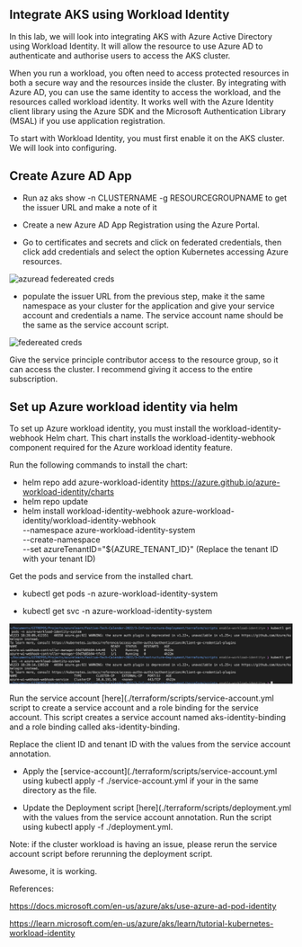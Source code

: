 ## Integrate AKS using Workload Identity ##

In this lab, we will look into integrating AKS with Azure Active Directory using Workload Identity. It will allow the resource to use Azure AD to authenticate and authorise users to access the AKS cluster.

When you run a workload, you often need to access protected resources in both a secure way and the resources inside the cluster. By integrating with Azure AD, you can use the same identity to access the workload, and the resources called workload identity. It works well with the Azure Identity client library using the Azure SDK and the Microsoft Authentication Library (MSAL) if you use application registration.

To start with Workload Identity, you must first enable it on the AKS cluster. We will look into configuring. 

## Create Azure AD App ##

- Run az aks show -n CLUSTERNAME -g RESOURCEGROUPNAME to get the issuer URL and make a note of it

- Create a new Azure AD App Registration using the Azure Portal.

- Go to certificates and secrets and click on federated credentials, then click add credentials and select the option Kubernetes accessing Azure resources.

![azuread federeated creds](/3-Infrastructure-Deployment/images/azuread-federeated-creds.png)

- populate the issuer URL from the previous step, make it the same namespace as your cluster for the application and give your service account and credentials a name. The service account name should be the same as the service account script. 

![federeated creds](/3-Infrastructure-Deployment/images/federeated-creds.png)

Give the service principle contributor access to the resource group, so it can access the cluster. I recommend giving it access to the entire subscription.

## Set up Azure workload identity via helm ##

To set up Azure workload identity, you must install the workload-identity-webhook Helm chart. This chart installs the workload-identity-webhook component required for the Azure workload identity feature. 

Run the following commands to install the chart:

- helm repo add azure-workload-identity https://azure.github.io/azure-workload-identity/charts
- helm repo update
- helm install workload-identity-webhook azure-workload-identity/workload-identity-webhook \
 --namespace azure-workload-identity-system \
 --create-namespace \
 --set azureTenantID="${AZURE_TENANT_ID}" (Replace the tenant ID with your tenant ID)

Get the pods and service from the installed chart.

- kubectl get pods -n azure-workload-identity-system

- kubectl get svc -n azure-workload-identity-system

![webhook pods](/3-Infrastructure-Deployment/images/webhook-pods.png)

Run the service account [here](./terraform/scripts/service-account.yml script to create a service account and a role binding for the service account. This script creates a service account named aks-identity-binding and a role binding called aks-identity-binding. 

Replace the client ID and tenant ID with the values from the service account annotation.

- Apply the [service-account](./terraform/scripts/service-account.yml using kubectl apply -f ./service-account.yml if your in the same directory as the file.

- Update the Deployment script [here](./terraform/scripts/deployment.yml with the values from the service account annotation. Run the script using kubectl apply -f ./deployment.yml. 


Note: if the cluster workload is having an issue, please rerun the service account script before rerunning the deployment script. 

Awesome, it is working.

References: 

https://docs.microsoft.com/en-us/azure/aks/use-azure-ad-pod-identity

https://learn.microsoft.com/en-us/azure/aks/learn/tutorial-kubernetes-workload-identity

